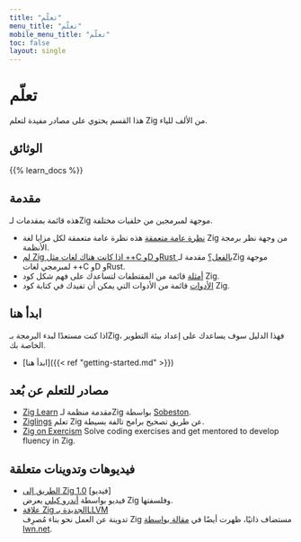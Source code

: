 ```yaml
---
title: "تعلّم"
menu_title: "تعلّم"
mobile_menu_title: "تعلّم"
toc: false
layout: single
---
```


# تعلّم
هذا القسم يحتوي على مصادر مفيدة لتعلم Zig من الألف للياء.

## الوثائق
{{% learn_docs %}}

## مقدمة
هذه قائمة بمقدمات لـZig موجهة لمبرمجين من خلفيات مختلفة.

- [نظرة عامة متعمقة](overview/)
هذه نظرة عامة متعمقة لكل مزايا لغة Zig من وجهة نظر برمجة الأنظمة.
- [لم Zig اذا كانت هناك لغات مثل ++C وD وRust بالفعل؟](why_zig_rust_d_cpp/)
مقدمة لـZig موجهة لمبرمجي لغات ++C وD وRust.
- [أمثلة](samples/)
قائمة من المقتطفات لتساعدك على فهم شكل كود Zig.
- [الأدوات](tools/)
قائمة من الأدوات التي يمكن أن تفيدك في كتابة كود Zig.


## ابدأ هنا
اذا كنت مستعدًا لبدء البرمجة بـZig، فهذا الدليل سوف يساعدك على إعداد بيئة التطوير الخاصة بك.

- [ابدأ هنا]({{< ref "getting-started.md" >}})

## مصادر للتعلم عن بُعد
- [Zig Learn](https://ziglearn.org)
مقدمة منظمة لـZig بواسطة [Sobeston](https://github.com/sobeston).
- [Ziglings](https://github.com/ratfactor/ziglings)
تعلم Zig عن طريق تصحيح برامج تالفة بسيطة.
- [Zig on Exercism](https://exercism.org/tracks/zig)
Solve coding exercises and get mentored to develop fluency in Zig.

## فيديوهات وتدوينات متعلقة
- [الطريق إلى Zig 1.0](https://www.youtube.com/watch?v=Gv2I7qTux7g) [فيديو]  
فيديو بواسطة [أندرو كيلي](https://andrewkelley.me) يعرض Zig وفلسفتها.
- [علاقة Zig الجديدة بـLLVM](https://kristoff.it/blog/zig-new-relationship-llvm/)  
تدوينة عن العمل نحو بناء مُصرِف Zig مستضاف ذاتيًا، ظهرت أيضًا في [مقالة بواسطة lwn.net](https://lwn.net/Articles/833400/).
